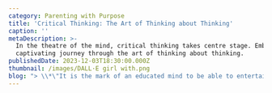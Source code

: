 ```yaml
---
category: Parenting with Purpose
title: 'Critical Thinking: The Art of Thinking about Thinking'
caption: ''
metaDescription: >-
  In the theatre of the mind, critical thinking takes centre stage. Embark on a
  captivating journey through the art of thinking about thinking. 
publishedDate: 2023-12-03T18:30:00.000Z
thumbnail: /images/DALL·E girl with.png
blog: "> \\*\"It is the mark of an educated mind to be able to entertain a thought without accepting it.\" Aristotle.\_\\*\n\nIn the last 10 years, the world of education has seen a big shift. New challenges like Covid 19, have changed a lot of things that we have perceived for so long and have forced us to find new ways of doing things. However, even in this dynamic phase, certain fundamental elements of education have stood the test of time. One of those elements is Critical Thinking Skills.\n\n### What is Critical Thinking?\n\nCritical thinking has been called “the art of thinking about thinking” (Ruggiero, V.R., 2012) with the intent to improve one’s thinking. It is a mental process of actively and skilfully conceptualizing, applying, analysing, synthesizing, and evaluating information to form an informed opinion. In other words, critical thinking “is about being an active learner rather than a passive recipient of information.”\_\n\n### Need to develop Critical Thinking\n\nThe core concept of critical thinking is to promote creative thinkers, decision-makers, problem solvers, and self-sustained citizens. This is the need of the day as well! On the other hand, the National Education Policy (NEP) 2020 also emphasizes the development of 21st-century skills. The most important 21st-century skills can be identified as 4C’s – Critical thinking, Creativity, Collaboration, Communication, and Usability. Only through developing critical thinking, can we move towards liberal education which focuses on training every individual how to think rather than what to think.\n\n### The process involved in developing Critical Thinking.\n\nCritical thinking and problem-solving are the two faces of a coin. During problem-solving, the students are exposed to various steps and strategies such that it enables a child to think critically. The important steps are as follows:\n\n![Critical thinking Glentree Academy, Sarjapur](/images/criticalthinking_1.png \"Critical thinking Steps\")\n\nCritical Thinking skills strengthens and moulds an individual to build a strong personality.\_\n\nIt involves in improvising the following skills -\_\n\n1\\. Problem solving - ability to solve complex problems\n\n2\\. Decision making – ability to make the right decision based on facts and strong reasons,\n\n3\\. Analytical skills – ability to analyse data to draw conclusions from the observations made\n\n4\\. Reasoning skills – ability to analyse, evaluate and synthesise\n\n5\\. Evaluating skills – ability to judge the quality of arguments and the credibility of speakers and writers\n\n**5** **Simple ways to foster critical thinking in your child at home**\n\nOne must\_understand the importance of critical thinking and how it entails analytical skills as well, before you actually foster critical thinking skills in your child. Give examples and make them realise that without doing diagnosis, collecting data and evidence to prove the diseases that doctors won’t be able to give solutions for a problem. The same goes with a judge or a lawyer. So, for any matter there should be a deeper understanding of the concepts and a set of skills, then one will be in a better position to find out the solution. As a parent, what is your role? How will you help your child to develop critical thinking skills?\_\n\n### A few important tips are as follows\n\n**1. Ask open-ended questions -** Value their thoughts and allow the child to respond without any restrictions. If the child comes up with the wrong answer, guide them to attempt the questions again.\n\n\\*\\**For example: Inadequate food consumption is the reason for poor development in some countries.*\n\nHow far do you agree with the statement? Justify your answer\n\nKey factor: Inadequate food consumption (it means there’s food shortage hence leading to malnutrition and starvation)\n\nIssue: poor development in some countries\n\nPerspectives to discuss/ different solutions: Other reasons to be considered Overconsumption also leads to obesity that affects the development of a body.\n\nSome students may also come up with an increase in population that leads to inadequate food supply to the citizens and leads to poor development in some countries.\n\n2\\*\\*. Allow the child to connect different ideas and examine relationships between them\\*\\*\n\nFor example, how do lifestyle and eating habits affect our health.\n\n3\\*\\*. Examine different points of view.\\*\\*\n\nFor example, why is the circuit not working?\n\nCheck whether the problem is with the power supply, wires, switch or bulb.\n\n4\\. **Challenge them to come up with different solutions or to be creative**\n\nGive some materials and ask them to come up with some models in science or give a topic and ask them to give a creative catchy slogan or caption to it. Ask them to find out a creative solution.\n\n5\\*\\*. Group discussion/Teamwork\\*\\*\n\nAllow your kids to work with friends or siblings in teams, this helps in collaborative learning. This also helps the child to respect each one's thoughts and perspectives.\n\n### **Implementation of Critical Thinking in Learning for Life (LFL) Curriculum at Glentree Academy.**\n\n1. One of the important aspects of our Glentree schools is to provide well planned and progressive curriculum. Science is any system of knowledge that is concerned with the physical world and its phenomena and that entails unbiased observations and systematic experimentation. As the definition of science touches all the steps of critical thinking, there is a lot of scopes to develop it during science classes. All the lesson plans, projects, and Glennovator Science Kit Activities follow various approaches such as problem-solving, inquiry-based learning, etc. These approaches are child-centred and provide a platform to understand the concepts scientifically. Students are exposed to various challenges and activities are done to spark their curiosity. Asking questions, experimenting with the outcomes, and exploring the possibilities is the path that is followed in designing every lesson plan to enhance the critical thinking skills of every child.\n\n### Conclusion\n\nCritical thinking skills cannot develop in a day or two. It is an ongoing process. Let the school and parents join hands and work as a team to ensure that the upcoming generation is curious, open-minded, critical thinker, analytical, reflective, and decisive. After all, those are the traits of a confident individual, isn’t it?\n"
---
```


